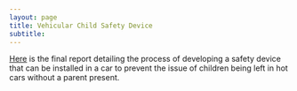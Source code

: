 ```yaml
---
layout: page
title: Vehicular Child Safety Device
subtitle: 
---
```


[Here](https://vickimoran.github.io/Car_Safety_Report.pdf) is the final report detailing the process of developing a safety   device that can be installed in a car to prevent the issue of children being left in hot cars without a parent present.
